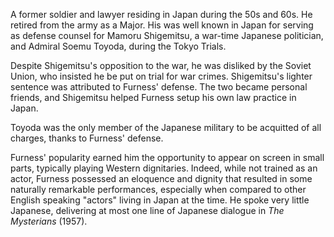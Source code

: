 <!-- George Furness -->

A former soldier and lawyer residing in Japan during the 50s and 60s. He retired from the army as a Major. His was well known in Japan for serving as defense counsel for Mamoru Shigemitsu, a war-time Japanese politician, and Admiral Soemu Toyoda, during the Tokyo Trials.

Despite Shigemitsu's opposition to the war, he was disliked by the Soviet Union, who insisted he be put on trial for war crimes. Shigemitsu's lighter sentence was attributed to Furness' defense. The two became personal friends, and Shigemitsu helped Furness setup his own law practice in Japan.

Toyoda was the only member of the Japanese military to be acquitted of all charges, thanks to Furness' defense.

Furness' popularity earned him the opportunity to appear on screen in small parts, typically playing Western dignitaries. Indeed, while not trained as an actor, Furness possessed an eloquence and dignity that resulted in some naturally remarkable performances, especially when compared to other English speaking "actors" living in Japan at the time. He spoke very little Japanese, delivering at most one line of Japanese dialogue in _The Mysterians_ (1957).